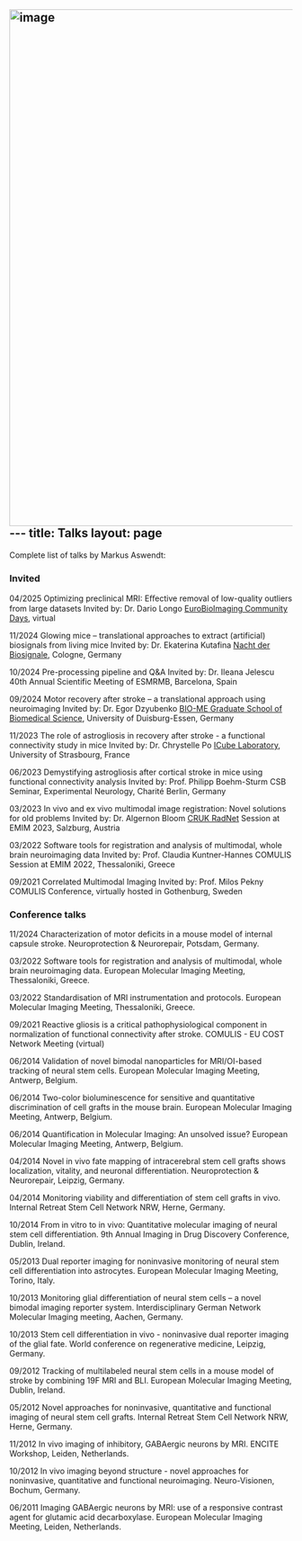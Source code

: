 <img width="919" alt="image" src="https://github.com/user-attachments/assets/ad67e9ce-f8c1-4a5f-830b-523b2bf08a5a" />---
title: Talks
layout: page
---

Complete list of talks by Markus Aswendt:

### Invited

04/2025 Optimizing preclinical MRI: Eﬀective removal of low-quality outliers from large datasets
Invited by: Dr. Dario Longo
[EuroBioImaging Community Days](https://www.eurobioimaging.eu/our-events/image-data-events/image-data-community-days/), virtual

11/2024	Glowing mice – translational approaches to extract (artificial) biosignals from living mice
Invited by: Dr. Ekaterina Kutafina
[Nacht der Biosignale](https://nacht-der-biosignale.de/teilnehmende-staedte/koeln), Cologne, Germany

10/2024	Pre-processing pipeline and Q&A
Invited by: Dr. Ileana Jelescu
40th Annual Scientific Meeting of ESMRMB, Barcelona, Spain

09/2024	Motor recovery after stroke – a translational approach using neuroimaging 
Invited by: Dr. Egor Dzyubenko
[BIO-ME Graduate School of Biomedical Science](https://www.uni-due.de/biome/), University of Duisburg-Essen, Germany

11/2023	The role of astrogliosis in recovery after stroke - a functional connectivity study in mice
Invited by: Dr. Chrystelle Po
[ICube Laboratory](https://icube.unistra.fr/en/), University of Strasbourg, France

06/2023	Demystifying astrogliosis after cortical stroke in mice using functional connectivity analysis
Invited by: Prof. Philipp Boehm-Sturm
CSB Seminar, Experimental Neurology, Charité Berlin, Germany

03/2023	In vivo and ex vivo multimodal image registration: Novel solutions for old problems 
Invited by: Dr. Algernon Bloom
[CRUK RadNet](https://www.gla.ac.uk/schools/cancersciences/radnet/) Session at EMIM 2023, Salzburg, Austria
	
03/2022	Software tools for registration and analysis of multimodal, whole brain neuroimaging data
Invited by: Prof. Claudia Kuntner-Hannes
COMULIS Session at EMIM 2022, Thessaloniki, Greece

09/2021	Correlated Multimodal Imaging 
Invited by: Prof. Milos Pekny
COMULIS Conference, virtually hosted in Gothenburg, Sweden

### Conference talks
11/2024 Characterization of motor deficits in a mouse model of internal capsule stroke. 
Neuroprotection & Neurorepair, Potsdam, Germany.

03/2022 Software tools for registration and analysis of multimodal, whole brain neuroimaging data. 
European Molecular Imaging Meeting, Thessaloniki, Greece.

03/2022 Standardisation of MRI instrumentation and protocols. European Molecular Imaging Meeting, Thessaloniki, Greece.

09/2021 Reactive gliosis is a critical pathophysiological component in normalization of functional connectivity after stroke. 
COMULIS - EU COST Network Meeting (virtual)

06/2014 Validation of novel bimodal nanoparticles for MRI/OI-based tracking of neural stem cells. 
European Molecular Imaging Meeting, Antwerp, Belgium.

06/2014 Two-color bioluminescence for sensitive and quantitative discrimination of cell grafts in the mouse brain. 
European Molecular Imaging Meeting, Antwerp, Belgium.

06/2014 Quantification in Molecular Imaging: An unsolved issue? 
European Molecular Imaging Meeting, Antwerp, Belgium.

04/2014 Novel in vivo fate mapping of intracerebral stem cell grafts shows localization, vitality, and neuronal differentiation. 
Neuroprotection & Neurorepair, Leipzig, Germany.

04/2014 Monitoring viability and differentiation of stem cell grafts in vivo. 
Internal Retreat Stem Cell Network NRW, Herne, Germany.

10/2014 From in vitro to in vivo: Quantitative molecular imaging of neural stem cell differentiation. 
9th Annual Imaging in Drug Discovery Conference, Dublin, Ireland.

05/2013 Dual reporter imaging for noninvasive monitoring of neural stem cell differentiation into astrocytes. 
European Molecular Imaging Meeting, Torino, Italy.

10/2013 Monitoring glial differentiation of neural stem cells – a novel bimodal imaging reporter system. 
Interdisciplinary German Network Molecular Imaging meeting, Aachen, Germany.

10/2013 Stem cell differentiation in vivo - noninvasive dual reporter imaging of the glial fate. 
World conference on regenerative medicine, Leipzig, Germany.

09/2012 Tracking of multilabeled neural stem cells in a mouse model of stroke by combining 19F MRI and BLI. 
European Molecular Imaging Meeting, Dublin, Ireland.

05/2012 Novel approaches for noninvasive, quantitative and functional imaging of neural stem cell grafts. 
Internal Retreat Stem Cell Network NRW, Herne, Germany.

11/2012 In vivo imaging of inhibitory, GABAergic neurons by MRI. 
ENCITE Workshop, Leiden, Netherlands.

10/2012 In vivo imaging beyond structure - novel approaches for noninvasive, quantitative and functional neuroimaging. 
Neuro-Visionen, Bochum, Germany.

06/2011 Imaging GABAergic neurons by MRI: use of a responsive contrast agent for glutamic acid decarboxylase. 
European Molecular Imaging Meeting, Leiden, Netherlands.

